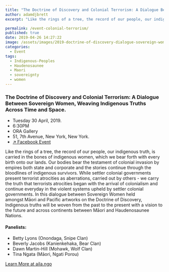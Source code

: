 ```yaml
---
title: "The Doctrine of Discovery and Colonial Terrorism: A Dialogue Between Sovereign Women, Weaving Indigenous Truths Across Time and Space"
author: adamdjbrett
excerpt: "Like the rings of a tree, the record of our people, our indigenous truth, is carried in the bones of indigenous women, which we bear forth with every birth onto our lands."

permalink: /event-colonial-terrorism/
published: true
date: 2019-04-26 14:27:22
image: /assets/images/2019-doctrine-of-discovery-dialogue-sovereign-women.jpg
categories:
  - Event
tags:
  - Indigenous-Peoples
  - Haudenosaunee
  - Maori
  - sovereignty
  - women
---
```


### The Doctrine of Discovery and Colonial Terrorism: A Dialogue Between Sovereign Women, Weaving Indigenous Truths Across Time and Space.

*   Tuesday 30 April, 2019.
*   6:30PM
*   ORA Gallery
*   51, 7th Avenue, New York, New York.
*   [↗︎ Facebook Event](https://www.facebook.com/events/619863358419141/)

Like the rings of a tree, the record of our people, our indigenous truth, is carried in the bones of indigenous women, which we bear forth with every birth onto our lands. Our bodies bear the testament of colonial invasion by empires both state and corporate and the stories continue through the bloodlines of indigenous survivors. While settler colonial governments present terrorist atrocities as aberrations, carried out by others - we carry the truth that terrorists atrocities began with the arrival of colonialism and continue everyday in the violent systems upheld by settler colonial governments. In this dialogue between Sovereign Women held amongst Māori and Pacific artworks on the Doctrine of Discovery, Indigenous truths will be woven from the past to the present with a vision to the future and across continents between Māori and Haudenosaunee Nations.

#### **Panelists**:

*   Betty Lyons (Onondaga, Snipe Clan)
*   Beverly Jacobs (Kanienkehaka, Bear Clan)
*   Dawn Martin-Hill (Mohawk, Wolf Clan)
*   Tina Ngata (Māori, Ngati Porou)

[Learn More at aila.ngo](https://aila.ngo/doctrine-of-discovery-and-colonial-terrorism/)
